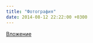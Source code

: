 ```yaml
---
title: "Фотография"
date: 2014-08-12 22:22:00 +0300
---
```



[Вложение](https://vk.com/photo41076938_337476807)
